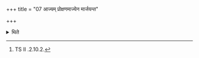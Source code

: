 +++
title = "07 आज्यम् प्रोक्षणमाज्येन मार्जयन्त"

+++

<details><summary>थिते</summary>

7. When it is said, “Ghee is the sprinkling (as it were) they cleanse themselves with ghee",[^1] (it means that) the acts of sprinkling and cleansing (are to be done) with ghee.  

[^1]: TS II .2.10.2. 
</details>
